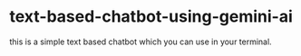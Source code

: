 # text-based-chatbot-using-gemini-ai
this is a simple text based chatbot which you can use in your terminal.

